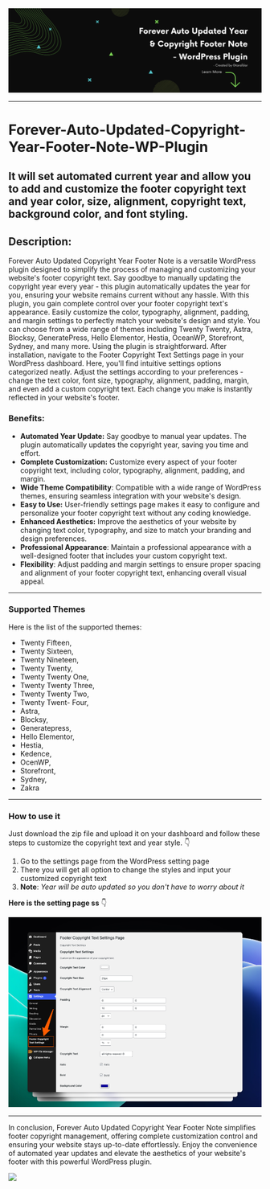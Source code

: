 <img src="https://github.com/Gtarafdar/Forever-Auto-Updated-Copyright-Year-Footer-Note-WP-Plugin/blob/main/Forever%20Auto%20Updated%20Year%20%20&%20Copyright%20Footer%20Note%20%20%20-%20WordPress%20Plugin.png?raw=true" alt="Forever Auto Updated Copyright Year Footer Note" style="max-width: 100%;">
<be>
  
---
# Forever-Auto-Updated-Copyright-Year-Footer-Note-WP-Plugin
It will set automated current year and allow you to add and customize the footer copyright text and year color, size, alignment, copyright text, background color, and font styling.
---
## Description:
Forever Auto Updated Copyright Year Footer Note is a versatile WordPress plugin designed to simplify the process of managing and customizing your website's footer copyright text. Say goodbye to manually updating the copyright year every year - this plugin automatically updates the year for you, ensuring your website remains current without any hassle.
With this plugin, you gain complete control over your footer copyright text's appearance. Easily customize the color, typography, alignment, padding, and margin settings to perfectly match your website's design and style. You can choose from a wide range of themes including Twenty Twenty, Astra, Blocksy, GeneratePress, Hello Elementor, Hestia, OceanWP, Storefront, Sydney, and many more.
Using the plugin is straightforward. After installation, navigate to the Footer Copyright Text Settings page in your WordPress dashboard. Here, you'll find intuitive settings options categorized neatly. Adjust the settings according to your preferences - change the text color, font size, typography, alignment, padding, margin, and even add a custom copyright text. Each change you make is instantly reflected in your website's footer.
### Benefits:
-   **Automated Year Update:** Say goodbye to manual year updates. The plugin automatically updates the copyright year, saving you time and effort.
-   **Complete Customization:** Customize every aspect of your footer copyright text, including color, typography, alignment, padding, and margin.
-   **Wide Theme Compatibility**: Compatible with a wide range of WordPress themes, ensuring seamless integration with your website's design.
-   **Easy to Use:** User-friendly settings page makes it easy to configure and personalize your footer copyright text without any coding knowledge.
-   **Enhanced Aesthetics:** Improve the aesthetics of your website by changing text color, typography, and size to match your branding and design preferences.
-   **Professional Appearance**: Maintain a professional appearance with a well-designed footer that includes your custom copyright text.
-   **Flexibility**: Adjust padding and margin settings to ensure proper spacing and alignment of your footer copyright text, enhancing overall visual appeal.

<be>
  
---
  
### Supported Themes

Here is the list of the supported themes:

-  Twenty Fifteen,
-  Twenty Sixteen,  
-  Twenty Nineteen, 
-  Twenty Twenty,  
-  Twenty Twenty One, 
-  Twenty Twenty Three, 
-  Twenty Twenty Two, 
-  Twenty Twent- Four, 
-  Astra, 
-  Blocksy, 
-  Generatepress, 
-  Hello Elementor, 
-  Hestia, 
-  Kedence, 
-  OcenWP, 
-  Storefront, 
-  Sydney, 
-  Zakra

-----
###  How to use it
Just download the zip file and upload it on your dashboard and follow these steps to customize the copyright text and year style. 👇
1. Go to the settings page from the WordPress setting page
2. There you will get all option to change the styles and input your customized copyright text
3. **Note**: *Year will be auto updated so you don't have to worry about it*

**Here is the setting page ss** 👇

![SS of footer copy right settings page](https://github.com/Gtarafdar/Forever-Auto-Updated-Copyright-Year-Footer-Note-WP-Plugin/blob/main/footer%20copyright%20settings%20page.png?raw=true)

-----

In conclusion, Forever Auto Updated Copyright Year Footer Note simplifies footer copyright management, offering complete customization control and ensuring your website stays up-to-date effortlessly. Enjoy the convenience of automated year updates and elevate the aesthetics of your website's footer with this powerful WordPress plugin.

<be>

<img src="https://github.com/punitkmryh/punitkmryh/raw/master/wave.svg" style="max-width: 100%;">
